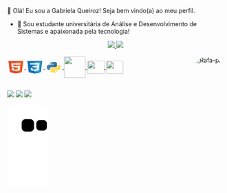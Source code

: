  👀 Olá! Eu sou a Gabriela Queiroz! Seja bem vindo(a) ao meu perfil.
- 💞️ Sou estudante universitária de Análise e Desenvolvimento de Sistemas e apaixonada pela tecnologia!

<div align="center">
  <a href="https://github.com/GabiQueiroz26">
  <img height="160em" src="https://github-readme-stats.vercel.app/api?username=GabiQueiroz26&show_icons=true&theme=onedark&include_all_commits=true&count_private=true"/>
  <img height="160em" src="https://github-readme-stats.vercel.app/api/top-langs/?username=GabiQueiroz26&layout=compact&langs_count=7&theme=onedark"/>
</div>
<div style="display: inline_block"><br>
  <img align="center" alt="Gabi-HTML" height="30" width="40" src="https://raw.githubusercontent.com/devicons/devicon/master/icons/html5/html5-original.svg">
  <img align="center" alt="Gabi-CSS" height="30" width="40" src="https://raw.githubusercontent.com/devicons/devicon/master/icons/css3/css3-original.svg">
  <img align="center" alt="Gabi-Python" height="30" width="40" src="https://raw.githubusercontent.com/devicons/devicon/master/icons/python/python-original.svg">
  <img align="center" height="50" width="50" src="https://cdn.jsdelivr.net/gh/devicons/devicon/icons/java/java-original-wordmark.svg" />
  <img align="center" height="30" width="40" src="https://cdn.jsdelivr.net/gh/devicons/devicon/icons/figma/figma-original.svg" />
  <img align="center" height="30" width="40" src="https://cdn.jsdelivr.net/gh/devicons/devicon/icons/c/c-original.svg" />         
  <img align="right" alt="Rafa-pic" height="160" style="border-radius:70px;" src="https://cdn.discordapp.com/attachments/691744379660009496/1013871919600255037/imagem-removebg-preview.png">
</div>
 
  ##
 
<div> 
  <a href="https://instagram.com/gabrielaqueiroz26" target="_blank"><img src="https://img.shields.io/badge/-Instagram-%23E4405F?style=for-the-badge&logo=instagram&logoColor=white" target="_blank"></a>
  <a href = "freiras98@gmail.com"><img src="https://img.shields.io/badge/-Gmail-%23333?style=for-the-badge&logo=gmail&logoColor=white" target="_blank"></a>
  <a href="https://www.linkedin.com/in/gabrielaqueiroz26/" target="_blank"><img src="https://img.shields.io/badge/-LinkedIn-%230077B5?style=for-the-badge&logo=linkedin&logoColor=white" target="_blank"></a> 
 
  ![Snake animation](https://github.com/rafaballerini/rafaballerini/blob/output/github-contribution-grid-snake.svg)
 
</div>


